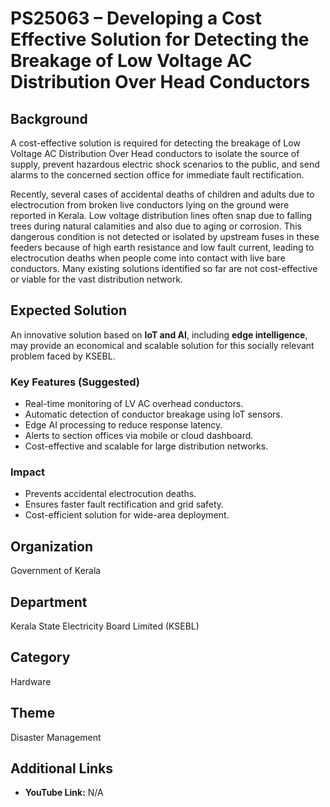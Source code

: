 # PS25063 – Developing a Cost Effective Solution for Detecting the Breakage of Low Voltage AC Distribution Over Head Conductors

## Background
A cost-effective solution is required for detecting the breakage of Low Voltage AC Distribution Over Head conductors to isolate the source of supply, prevent hazardous electric shock scenarios to the public, and send alarms to the concerned section office for immediate fault rectification.

Recently, several cases of accidental deaths of children and adults due to electrocution from broken live conductors lying on the ground were reported in Kerala. Low voltage distribution lines often snap due to falling trees during natural calamities and also due to aging or corrosion. This dangerous condition is not detected or isolated by upstream fuses in these feeders because of high earth resistance and low fault current, leading to electrocution deaths when people come into contact with live bare conductors. Many existing solutions identified so far are not cost-effective or viable for the vast distribution network.

## Expected Solution
An innovative solution based on **IoT and AI**, including **edge intelligence**, may provide an economical and scalable solution for this socially relevant problem faced by KSEBL.

### Key Features (Suggested)
- Real-time monitoring of LV AC overhead conductors.  
- Automatic detection of conductor breakage using IoT sensors.  
- Edge AI processing to reduce response latency.  
- Alerts to section offices via mobile or cloud dashboard.  
- Cost-effective and scalable for large distribution networks.  

### Impact
- Prevents accidental electrocution deaths.  
- Ensures faster fault rectification and grid safety.  
- Cost-efficient solution for wide-area deployment.  

## Organization
Government of Kerala

## Department
Kerala State Electricity Board Limited (KSEBL)

## Category
Hardware

## Theme
Disaster Management

## Additional Links
- **YouTube Link:** N/A

